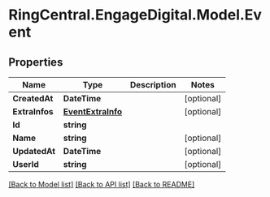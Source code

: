 # RingCentral.EngageDigital.Model.Event
## Properties

Name | Type | Description | Notes
------------ | ------------- | ------------- | -------------
**CreatedAt** | **DateTime** |  | [optional] 
**ExtraInfos** | [**EventExtraInfo**](EventExtraInfo.md) |  | [optional] 
**Id** | **string** |  | 
**Name** | **string** |  | [optional] 
**UpdatedAt** | **DateTime** |  | [optional] 
**UserId** | **string** |  | [optional] 

[[Back to Model list]](../README.md#documentation-for-models) [[Back to API list]](../README.md#documentation-for-api-endpoints) [[Back to README]](../README.md)

